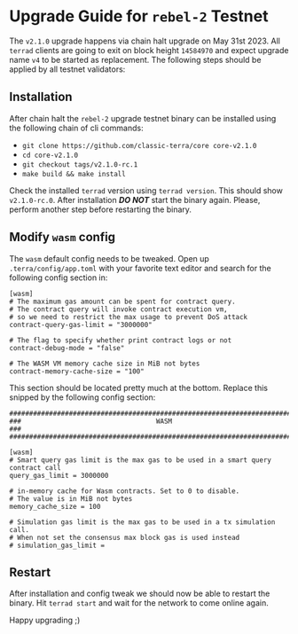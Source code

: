 # Upgrade Guide for `rebel-2` Testnet

The `v2.1.0` upgrade happens via chain halt upgrade on May 31st 2023. All `terrad` clients are going to exit on block height `14584970` and expect upgrade name `v4` to be started as replacement. The following steps should be applied by all testnet validators: 

## Installation

After chain halt the `rebel-2` upgrade testnet binary can be installed using the following chain of cli commands:

- `git clone https://github.com/classic-terra/core core-v2.1.0`
- `cd core-v2.1.0`
- `git checkout tags/v2.1.0-rc.1`
- `make build && make install`

Check the installed `terrad` version using `terrad version`. This should show `v2.1.0-rc.0`. After installation ***DO NOT*** start the binary again. Please, perform another step before restarting the binary.

## Modify `wasm` config

The `wasm` default config needs to be tweaked. Open up `.terra/config/app.toml` with your favorite text editor and search for the following config section in:

```
[wasm]
# The maximum gas amount can be spent for contract query.
# The contract query will invoke contract execution vm,
# so we need to restrict the max usage to prevent DoS attack
contract-query-gas-limit = "3000000"

# The flag to specify whether print contract logs or not
contract-debug-mode = "false"

# The WASM VM memory cache size in MiB not bytes
contract-memory-cache-size = "100"
```

This section should be located pretty much at the bottom. Replace this snipped by the following config section:

```
###############################################################################
###                                  WASM                                   ###
###############################################################################

[wasm]
# Smart query gas limit is the max gas to be used in a smart query contract call
query_gas_limit = 3000000

# in-memory cache for Wasm contracts. Set to 0 to disable.
# The value is in MiB not bytes
memory_cache_size = 100

# Simulation gas limit is the max gas to be used in a tx simulation call.
# When not set the consensus max block gas is used instead
# simulation_gas_limit =
```

## Restart

After installation and config tweak we should now be able to restart the binary. Hit `terrad start` and wait for the network to come online again.

Happy upgrading ;)
